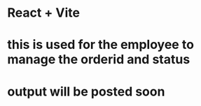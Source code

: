 # React + Vite

# this is used for the employee to manage the orderid and status

# output will be posted soon


